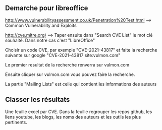 ## Demarche pour libreoffice

http://www.vulnerabilityassessment.co.uk/Penetration%20Test.html ==> Common Vulnerability and Exploits

http://cve.mitre.org/ ==> Taper ensuite dans "Search CVE List" le mot clé souhaité. Dans notre cas c'est "LibreOffice"

Choisir un code CVE, par exemple "CVE-2021-43817" et faite la recherche suivante sur google "CVE-2021-43817 site:vulmon.com"

Le premier resultat de la recherche renverra sur vulmon.com

Ensuite cliquer sur vulmon.com vous pouvez faire la recherche. 

La partie "Mailing Lists" est celle qui contient les informations des auteurs

## Classer les résultats

Une feuille excel par CVE. Dans la feuille regrouper les repos github, les liens youtube, les blogs, les noms des auteurs et 
les outils les plus pertinents.

